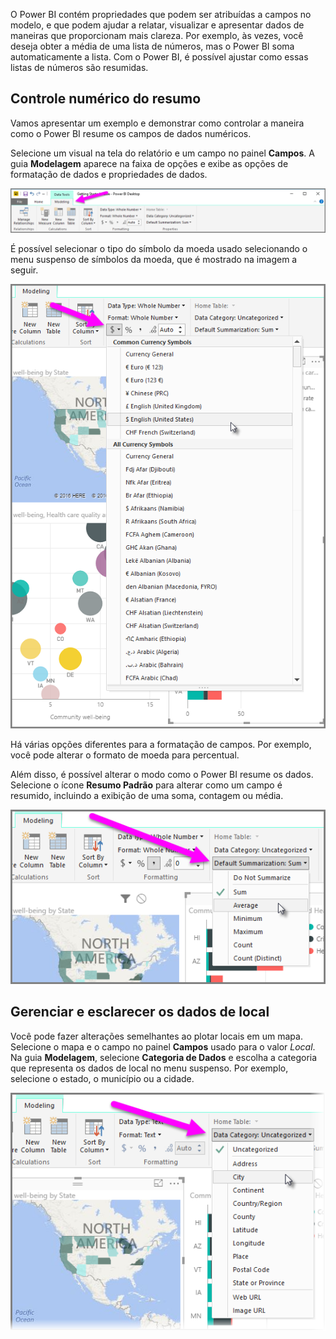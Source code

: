 O Power BI contém propriedades que podem ser atribuídas a campos no modelo, e que podem ajudar a relatar, visualizar e apresentar dados de maneiras que proporcionam mais clareza. Por exemplo, às vezes, você deseja obter a média de uma lista de números, mas o Power BI soma automaticamente a lista. Com o Power BI, é possível ajustar como essas listas de números são resumidas.

## <a name="numeric-control-over-summarization"></a>Controle numérico do resumo
Vamos apresentar um exemplo e demonstrar como controlar a maneira como o Power BI resume os campos de dados numéricos.

Selecione um visual na tela do relatório e um campo no painel **Campos**. A guia **Modelagem** aparece na faixa de opções e exibe as opções de formatação de dados e propriedades de dados.

![](media/3-11d-customize-summarization-categorization/3-11d_1.png)

É possível selecionar o tipo do símbolo da moeda usado selecionando o menu suspenso de símbolos da moeda, que é mostrado na imagem a seguir.

![](media/3-11d-customize-summarization-categorization/3-11d_2.png)

Há várias opções diferentes para a formatação de campos. Por exemplo, você pode alterar o formato de moeda para percentual.

Além disso, é possível alterar o modo como o Power BI resume os dados. Selecione o ícone **Resumo Padrão** para alterar como um campo é resumido, incluindo a exibição de uma soma, contagem ou média.

![](media/3-11d-customize-summarization-categorization/3-11d_3.png)

## <a name="manage-and-clarify-your-location-data"></a>Gerenciar e esclarecer os dados de local
Você pode fazer alterações semelhantes ao plotar locais em um mapa. Selecione o mapa e o campo no painel **Campos** usado para o valor *Local*. Na guia **Modelagem**, selecione **Categoria de Dados** e escolha a categoria que representa os dados de local no menu suspenso. Por exemplo, selecione o estado, o município ou a cidade.

![](media/3-11d-customize-summarization-categorization/3-11d_4.png)

